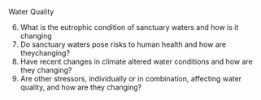 Water Quality

6. What is the eutrophic condition of sanctuary waters and how is it changing
7. Do sanctuary waters pose risks to human health and how are theychanging?
8. Have recent changes in climate altered water conditions and how are they changing?
9. Are other stressors, individually or in combination, affecting water quality, and how are they changing?
